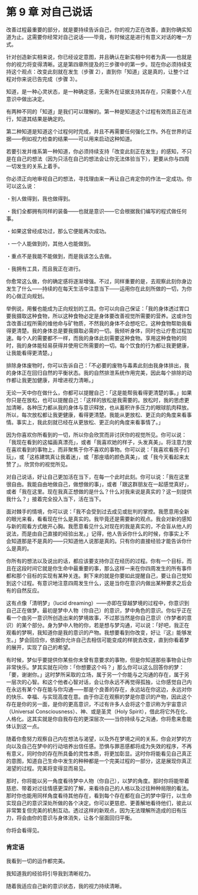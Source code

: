 # 第 9 章 对自己说话

改善过程最重要的部分，就是要持续告诉自己，你的视力正在改善，直到你确实知道为止。这需要你经常对自己说话——毕竟，有时候这是进行有意义对话的唯一方式。

针对创造新实相来说，你已经设定意图，并且确认在新实相中何者为真——也就是你的视力将变得清晰。这是第四章所提及的三步骤中的第一步。现在你必须持续支持这个观点：改变此刻就在发生（步骤 2），直到你「知道」这是真的，让整个过程对你来说已告完成（步骤 3）。

知道，是一种心灵状态，是一种确定感，无需外在证据支持其存在，只需要个人在意识中做出决定。

有两种不同的「知道」是我们可以理解的。第一种是知道这个过程有效而且正在进行，知道其结果是确定的。

第二种知道是知道这个过程何时完成，并且不再需要任何强化工作。外在世界的证据——例如视力检查的结果——可以用来启动这种知道。

若要引发并维系第一种知道，你必须持续支持「改变此刻正在发生」的感知，不只是在自己的想法（因为只活在自己的想法会让你无法体验当下），更要从你与四周一切发生的关系上着手。

你必须正向地审视自己的想法，寻找理由来一再让自己肯定你的作法一定成功。你可以这么说：

・别人做得到，我也做得到。

・我们全都拥有同样的装备——也就是意识——它会根据我们编写的程式做任何事。

・如果这曾经成功过，那么它便能再次成功。

・一个人能做到的，其他人也能做到。

・重点不是我能不能做到，而是我该怎么去做。

・我拥有工具，而且我正在进行。

你愈常这么做，你的确定感将逐渐增强。不过，同样重要的是，去观察此刻你身边发生了什么——持续的在每天生活中注意当下——运用你在此刻所做的一切，为你的心做正向规划。

举例说，用餐也能成为正向规划的工具。你可以向自己保证：「我的身体透过胃口要我摄取这种食物，所以这种食物必定是身体要改善视觉所需要的营养。这或许包含改善过程所需的维他命与矿物质，不然我的身体不会想吃它。这种食物帮助我看得更清楚。我的身体总是要我摄取必需的一切。我倾听身体，同时也让疗愈过程加速。每个人的需要都不一样，而我的身体此刻需要这种食物。享用这种食物的同时，我的身体能轻易获得并使用它所需要的一切。每个饮食的行为都让我更健康，让我能看得更清楚。」

排除身体废物时，你可以告诉自己：「不必要的废物与毒素此刻由我身体排出，我的身体正在回归自然的平衡状态。我的自然排泄系统作用完美，因此每个排除的动作都让我更加健康，并增进视力清晰。」

无论一天中你在做什么，你都可以提醒自己：「这是能帮我看得更清楚的事。」如果你只是在放松，也可以提醒自己：「这样的放松是我需要的。放松时，我的思虑更加清晰，各种压力都从我的身体与意识释放，也从蓄积许多压力的眼球肌肉释放。所以，每次放松都让我更健康，看得更清楚。我能从更放松、更正向的角度来看事情。事实上，我此刻就已经在从更放松、更正向的角度来看事情了。」

因为你喜欢你所看到的一切，所以你会欣赏而非讨厌你的视觉所见。你可以说：「我现在看到的这幅画真漂亮」，或者「我喜欢她的样子，头发真美」。将注意力放在喜欢看到的事物上，而非聚焦于你不喜欢的事物。你可以说：「我喜欢看孩子们玩」，或「这栋建筑真让我着迷」，或「那座墙的颜色真美」，或「我今天看起来太赞了」。欣赏你的视觉所见。

对自己说话，好让自己更加活在当下，在每一个此时此刻。你可以说：「我在这里很自由。我能自由地做自己，做想做的事」，或者「跟这群朋友在一起感觉真好」，或者「我在这里。现在我真正想做的是什么？什么对我来说是真实的？这一刻提供我什么？」接着完全投入当下，活在当下。

面对棘手的情境，你可以说：「我不会受到过去成见或批判的掌控。我愿意用全新的眼光来看，看看现在什么是真实的。我毕竟还是需要新的观点。我会对新的感知与新的观看方式敞开心胸。我愿意看见什么对现在的我是真实的，不会盲从他人的说法，而是由自己直接的经验出发。」记得，他人告诉你什么的时候，你事实上不会知道那是不是真的——只知道他人说那是真的。只有你的直接经验才能告诉你什么是真的。

你所有的想法以及说出的话，都应该要支持你正在经历的过程。你有一个目标，而且在这段时间它就是你生命中最重要的事，那么这样一来在你四周发生的所有事件都和那个目标的实现有某种关连。剩下来的就是你要如此提醒自己，要让自己觉知到这个过程。有意识地注意四周发生什么，这是当你在意识内做出某种要求之后会有的自然反应。

这有点像「清明梦」（lucid dreaming）——亦即在穿越梦境的过程中，你意识到自己正在做梦。最初是梦中人物（你自己）的意识，梦中角色的意识。你似乎正在看一个由另一意识所创造出来的梦境故事，不过那当然是你自己意识（作梦者的意识）的某个部分。身为梦中人物的你，若是想与梦沟通，可以说：「好吧，我正在观看的梦啊，我知道你是我的意识的产物。我想要看到你改变，好让『这』能够发生。」梦会回应你，依据你允许自己去相信可能变成的样貌去改变，直到你看着梦的展开，实现了自己的希望。

有时候，梦似乎要提供你某些你未曾有意要求的事物，但是你知道那些事物会让你非常快乐。梦其实就在问你：「你想要这个吗？」那么你可以这么回答你的梦：「要，谢谢你。」这时梦所采取的立场，属于另一个你能与之沟通的存在，属于另一层次的心智。和这个他者心智对话，会让你永远不再觉得孤独，让你感觉自己内在永远有某个存在能与你沟通——那是个良善的存在，永远站在你这边，永远对你的快乐、幸福、与实现高度在意。由于你正在观察的梦是你意识的产物，因此这个存在是你的另一面，是你的更高意识，不过有许多人会将这个意识称为宇宙意识（Universal Consciousness）、神、或是圣灵（Holy Spirit），借此将它外在化、人格化。这其实就是你自我存在的更深层次——当你持续与之沟通，你将愈来愈能体认到这一点。

随着你愈努力观察自己内在想法与渴望，以及外在梦境之间的关系，你会对梦的方向以及自己在梦中的行动培养出信任感。恐惧与罪恶感都将成为失效的程序，不再有意义，同时你的存在所具备的灵性本质，将更加彰显。这时你将能看见自己真正的意图，知道自己生命中发生的种种都是一个完美过程的一部分，这是展现你真正渴望的过程。完美将变得显而易见。

那时，你将能以另一角度看待梦中人物（你自己），以梦的角度。那时你将能带着慈悲、带着对过往情感更深的了解，来看待自己的人格以及过往种种局限的看法。那时你也能用同样角度看待其他存在，看到每个存在都在自己的梦中穿行，以生命实现自己的意识深处所做的各个决定。你可以更慈悲、更善解地看待他们，彼此以非常繁复但完美的机制互动。透过这样的新观点，因为无法理解所造成的旧有压力，将会由你的意识与身体消失，让各个层面回归平衡。

你将会看得见。

### 肯定语

我看到一切的运作都完美。

我知道我的经验将引导我到清晰视力。

随着我适应自己新的意识状态，我的视力持续清晰。
